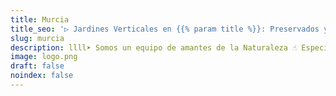 ```yaml
---
title: Murcia
title_seo: '▷ Jardines Verticales en {{% param title %}}: Preservados y Artificales'
slug: murcia
description: llll➤ Somos un equipo de amantes de la Naturaleza ☝ Especializadas en Diseño de Interiores con Jardines Verticales en {{% param title %}}.
image: logo.png
draft: false
noindex: false
---
```

